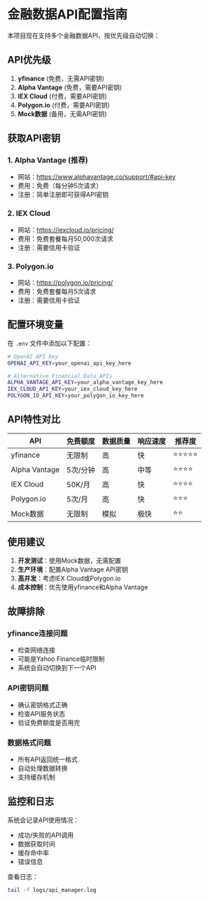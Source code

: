 # 金融数据API配置指南

本项目现在支持多个金融数据API，按优先级自动切换：

## API优先级

1. **yfinance** (免费，无需API密钥)
2. **Alpha Vantage** (免费，需要API密钥)
3. **IEX Cloud** (付费，需要API密钥)
4. **Polygon.io** (付费，需要API密钥)
5. **Mock数据** (备用，无需API密钥)

## 获取API密钥

### 1. Alpha Vantage (推荐)
- 网站：https://www.alphavantage.co/support/#api-key
- 费用：免费（每分钟5次请求）
- 注册：简单注册即可获得API密钥

### 2. IEX Cloud
- 网站：https://iexcloud.io/pricing/
- 费用：免费套餐每月50,000次请求
- 注册：需要信用卡验证

### 3. Polygon.io
- 网站：https://polygon.io/pricing/
- 费用：免费套餐每月5次请求
- 注册：需要信用卡验证

## 配置环境变量

在 `.env` 文件中添加以下配置：

```bash
# OpenAI API Key
OPENAI_API_KEY=your_openai_api_key_here

# Alternative Financial Data APIs
ALPHA_VANTAGE_API_KEY=your_alpha_vantage_key_here
IEX_CLOUD_API_KEY=your_iex_cloud_key_here
POLYGON_IO_API_KEY=your_polygon_io_key_here
```

## API特性对比

| API | 免费额度 | 数据质量 | 响应速度 | 推荐度 |
|-----|---------|---------|---------|--------|
| yfinance | 无限制 | 高 | 快 | ⭐⭐⭐⭐⭐ |
| Alpha Vantage | 5次/分钟 | 高 | 中等 | ⭐⭐⭐⭐ |
| IEX Cloud | 50K/月 | 高 | 快 | ⭐⭐⭐⭐ |
| Polygon.io | 5次/月 | 高 | 快 | ⭐⭐⭐ |
| Mock数据 | 无限制 | 模拟 | 极快 | ⭐⭐ |

## 使用建议

1. **开发测试**：使用Mock数据，无需配置
2. **生产环境**：配置Alpha Vantage API密钥
3. **高并发**：考虑IEX Cloud或Polygon.io
4. **成本控制**：优先使用yfinance和Alpha Vantage

## 故障排除

### yfinance连接问题
- 检查网络连接
- 可能是Yahoo Finance临时限制
- 系统会自动切换到下一个API

### API密钥问题
- 确认密钥格式正确
- 检查API服务状态
- 验证免费额度是否用完

### 数据格式问题
- 所有API返回统一格式
- 自动处理数据转换
- 支持缓存机制

## 监控和日志

系统会记录API使用情况：
- 成功/失败的API调用
- 数据获取时间
- 缓存命中率
- 错误信息

查看日志：
```bash
tail -f logs/api_manager.log
```
